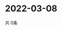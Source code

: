 # 2022-03-08
  共 0条

  <!-- BEGIN -->
  <!-- 最后更新时间Tue Mar 08 2022 23:04:13 GMT+0000 (Coordinated Universal Time) -->
  
  <!-- END -->
  
  